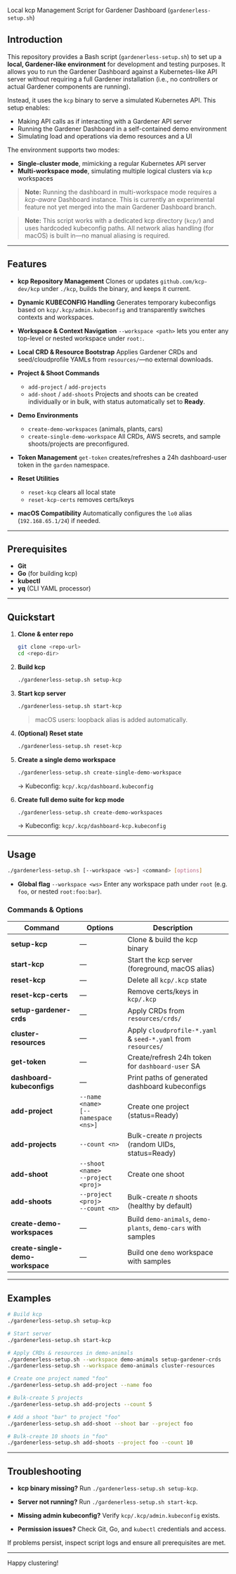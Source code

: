 Local kcp Management Script for Gardener Dashboard (`gardenerless-setup.sh`)

## Introduction

This repository provides a Bash script (`gardenerless-setup.sh`) to set up a **local, Gardener-like environment** for development and testing purposes. It allows you to run the Gardener Dashboard against a Kubernetes-like API server without requiring a full Gardener installation (i.e., no controllers or actual Gardener components are running).

Instead, it uses the `kcp` binary to serve a simulated Kubernetes API. This setup enables:

* Making API calls as if interacting with a Gardener API server
* Running the Gardener Dashboard in a self-contained demo environment
* Simulating load and operations via demo resources and a UI

The environment supports two modes:

* **Single-cluster mode**, mimicking a regular Kubernetes API server
* **Multi-workspace mode**, simulating multiple logical clusters via `kcp` workspaces

> **Note:** Running the dashboard in multi-workspace mode requires a *kcp-aware* Dashboard instance. This is currently an experimental feature not yet merged into the main Gardener Dashboard branch.

> **Note:** This script works with a dedicated kcp directory (`kcp/`) and uses hardcoded kubeconfig paths. All network alias handling (for macOS) is built in—no manual aliasing is required.

---

## Features

* **kcp Repository Management**
  Clones or updates `github.com/kcp-dev/kcp` under `./kcp`, builds the binary, and keeps it current.

* **Dynamic KUBECONFIG Handling**
  Generates temporary kubeconfigs based on `kcp/.kcp/admin.kubeconfig` and transparently switches contexts and workspaces.

* **Workspace & Context Navigation**
  `--workspace <path>` lets you enter any top-level or nested workspace under `root:`.

* **Local CRD & Resource Bootstrap**
  Applies Gardener CRDs and seed/cloudprofile YAMLs from `resources/`—no external downloads.

* **Project & Shoot Commands**

  * `add-project` / `add-projects`
  * `add-shoot`   / `add-shoots`
    Projects and shoots can be created individually or in bulk, with status automatically set to **Ready**.

* **Demo Environments**

  * `create-demo-workspaces` (animals, plants, cars)
  * `create-single-demo-workspace`
    All CRDs, AWS secrets, and sample shoots/projects are preconfigured.

* **Token Management**
  `get-token` creates/refreshes a 24h dashboard-user token in the `garden` namespace.

* **Reset Utilities**

  * `reset-kcp`        clears all local state
  * `reset-kcp-certs`  removes certs/keys

* **macOS Compatibility**
  Automatically configures the `lo0` alias (`192.168.65.1/24`) if needed.

---

## Prerequisites

* **Git**
* **Go** (for building kcp)
* **kubectl**
* **yq** (CLI YAML processor)

---

## Quickstart

1. **Clone & enter repo**

   ```bash
   git clone <repo-url>
   cd <repo-dir>
   ```

2. **Build kcp**

   ```bash
   ./gardenerless-setup.sh setup-kcp
   ```

3. **Start kcp server**

   ```bash
   ./gardenerless-setup.sh start-kcp
   ```

   > macOS users: loopback alias is added automatically.

4. **(Optional) Reset state**

   ```bash
   ./gardenerless-setup.sh reset-kcp
   ```

5. **Create a single demo workspace**

   ```bash
   ./gardenerless-setup.sh create-single-demo-workspace
   ```

   → Kubeconfig: `kcp/.kcp/dashboard.kubeconfig`

6. **Create full demo suite for kcp mode**

   ```bash
   ./gardenerless-setup.sh create-demo-workspaces
   ```

   → Kubeconfig: `kcp/.kcp/dashboard-kcp.kubeconfig`

---

## Usage

```bash
./gardenerless-setup.sh [--workspace <ws>] <command> [options]
```

* **Global flag**
  `--workspace <ws>`
  Enter any workspace path under `root` (e.g. `foo`, or nested `root:foo:bar`).

### Commands & Options

| Command                          | Options                                                                      | Description                                                   |                                           |
| -------------------------------- | ---------------------------------------------------------------------------- | ------------------------------------------------------------- | ----------------------------------------- |
| **setup-kcp**                    | —                                                                            | Clone & build the kcp binary                                  |                                           |
| **start-kcp**                    | —                                                                            | Start the kcp server (foreground, macOS alias)                |                                           |
| **reset-kcp**                    | —                                                                            | Delete all `kcp/.kcp` state                                   |                                           |
| **reset-kcp-certs**              | —                                                                            | Remove certs/keys in `kcp/.kcp`                               |                                           |
| **setup-gardener-crds**          | —                                                                            | Apply CRDs from `resources/crds/`                             |                                           |
| **cluster-resources**            | —                                                                            | Apply `cloudprofile-*.yaml` & `seed-*.yaml` from `resources/` |                                           |
| **get-token**                    | —                                                                            | Create/refresh 24h token for `dashboard-user` SA              |                                           |
| **dashboard-kubeconfigs**        | —                                                                            | Print paths of generated dashboard kubeconfigs                |                                           |
| **add-project**                  | `--name <name>`<br>`[--namespace <ns>]`                                      | Create one project (status=Ready)                             |                                           |
| **add-projects**                 | `--count <n>`                                                                | Bulk-create *n* projects (random UIDs, status=Ready)          |                                           |
| **add-shoot**                    | `--shoot <name>`<br>`--project <proj>`                                       | Create one shoot               |                                           |
| **add-shoots**                   | `--project <proj>`<br>`--count <n>`                                          | Bulk-create *n* shoots (healthy by default)                   |                                           |
| **create-demo-workspaces**       | —                                                                            | Build `demo-animals`, `demo-plants`, `demo-cars` with samples |                                           |
| **create-single-demo-workspace** | —                                                                            | Build one `demo` workspace with samples                       |                                           |

---

## Examples

```bash
# Build kcp
./gardenerless-setup.sh setup-kcp

# Start server
./gardenerless-setup.sh start-kcp

# Apply CRDs & resources in demo-animals
./gardenerless-setup.sh --workspace demo-animals setup-gardener-crds
./gardenerless-setup.sh --workspace demo-animals cluster-resources

# Create one project named "foo"
./gardenerless-setup.sh add-project --name foo

# Bulk-create 5 projects
./gardenerless-setup.sh add-projects --count 5

# Add a shoot "bar" to project "foo"
./gardenerless-setup.sh add-shoot --shoot bar --project foo

# Bulk-create 10 shoots in "foo"
./gardenerless-setup.sh add-shoots --project foo --count 10
```

---

## Troubleshooting

* **kcp binary missing?**
  Run `./gardenerless-setup.sh setup-kcp`.

* **Server not running?**
  Run `./gardenerless-setup.sh start-kcp`.

* **Missing admin kubeconfig?**
  Verify `kcp/.kcp/admin.kubeconfig` exists.

* **Permission issues?**
  Check Git, Go, and `kubectl` credentials and access.

If problems persist, inspect script logs and ensure all prerequisites are met.

---

Happy clustering!
